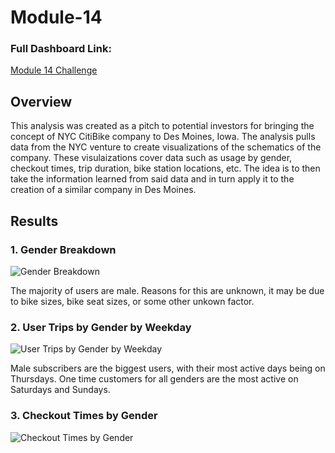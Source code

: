 # Module-14
### Full Dashboard Link: 
[Module 14 Challenge](https://public.tableau.com/app/profile/tabitha.m.wallace/viz/Module14Challenge_16577340297580/Deliverable3?publish=yes)

## Overview
This analysis was created as a pitch to potential investors for bringing the concept of NYC CitiBike company to Des Moines, Iowa. The analysis pulls data from the NYC venture to create visualizations of the schematics of the company. These visulaizations cover data such as usage by gender, checkout times, trip duration, bike station locations, etc. The idea is to then take the information learned from said data and in turn apply it to the creation of a similar company in Des Moines.

## Results

### 1. Gender Breakdown
![Gender Breakdown](https://user-images.githubusercontent.com/100237685/179306421-6615bdbd-12f6-4a36-8109-2ed1a23e6719.png)


The majority of users are male. Reasons for this are unknown, it may be due to bike sizes, bike seat sizes, or some other unkown factor.


### 2. User Trips by Gender by Weekday
![User Trips by Gender by Weekday](https://user-images.githubusercontent.com/100237685/179307199-a96ba788-206a-4d87-89c3-108f69d296e8.png)


Male subscribers are the biggest users, with their most active days being on Thursdays. One time customers for all genders are the most active on Saturdays and Sundays. 


### 3. Checkout Times by Gender
![Checkout Times by Gender](https://user-images.githubusercontent.com/100237685/179308007-608c7226-7a2e-4bc5-b667-65c35108b9b3.png)
